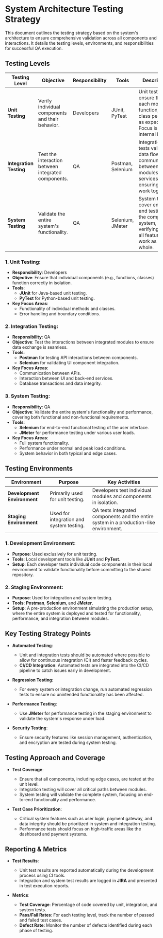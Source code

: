 # System Architecture Testing Strategy

This document outlines the testing strategy based on the system's architecture to ensure comprehensive validation across all components and interactions. It details the testing levels, environments, and responsibilities for successful QA execution.

## Testing Levels

| **Testing Level**   | **Objective**                                      | **Responsibility**        | **Tools**                        | **Description**                                                                                          |
|---------------------|----------------------------------------------------|---------------------------|----------------------------------|----------------------------------------------------------------------------------------------------------|
| **Unit Testing**     | Verify individual components and their behavior.   | Developers                 | JUnit, PyTest                    | Unit tests ensure that each module, function, or class performs as expected. Focus is on internal logic.  |
| **Integration Testing** | Test the interaction between integrated components. | QA                         | Postman, Selenium                | Integration tests validate data flow and communication between modules or services, ensuring they work together. |
| **System Testing**   | Validate the entire system's functionality.        | QA                         | Selenium, JMeter                 | System tests cover end-to-end testing of the complete system, verifying that all features work as a whole. |

### 1. **Unit Testing**:
   - **Responsibility**: Developers
   - **Objective**: Ensure that individual components (e.g., functions, classes) function correctly in isolation.
   - **Tools**: 
     - **JUnit** for Java-based unit testing.
     - **PyTest** for Python-based unit testing.
   - **Key Focus Areas**:
     - Functionality of individual methods and classes.
     - Error handling and boundary conditions.

### 2. **Integration Testing**:
   - **Responsibility**: QA
   - **Objective**: Test the interactions between integrated modules to ensure data exchange is seamless.
   - **Tools**:
     - **Postman** for testing API interactions between components.
     - **Selenium** for validating UI component integration.
   - **Key Focus Areas**:
     - Communication between APIs.
     - Interaction between UI and back-end services.
     - Database transactions and data integrity.

### 3. **System Testing**:
   - **Responsibility**: QA
   - **Objective**: Validate the entire system's functionality and performance, covering both functional and non-functional requirements.
   - **Tools**:
     - **Selenium** for end-to-end functional testing of the user interface.
     - **JMeter** for performance testing under various user loads.
   - **Key Focus Areas**:
     - Full system functionality.
     - Performance under normal and peak load conditions.
     - System behavior in both typical and edge cases.

## Testing Environments

| **Environment**        | **Purpose**                                      | **Key Activities**                                              |
|------------------------|--------------------------------------------------|-----------------------------------------------------------------|
| **Development Environment** | Primarily used for unit testing.                   | Developers test individual modules and components in isolation. |
| **Staging Environment** | Used for integration and system testing.         | QA tests integrated components and the entire system in a production-like environment. |

### 1. **Development Environment**:
   - **Purpose**: Used exclusively for unit testing.
   - **Tools**: Local development tools like **JUnit** and **PyTest**.
   - **Setup**: Each developer tests individual code components in their local environment to validate functionality before committing to the shared repository.
   
### 2. **Staging Environment**:
   - **Purpose**: Used for integration and system testing.
   - **Tools**: **Postman**, **Selenium**, and **JMeter**.
   - **Setup**: A pre-production environment simulating the production setup, where the entire system is deployed and tested for functionality, performance, and integration between modules.

## Key Testing Strategy Points

- **Automated Testing**: 
  - Unit and integration tests should be automated where possible to allow for continuous integration (CI) and faster feedback cycles.
  - **CI/CD Integration**: Automated tests are integrated into the CI/CD pipeline to catch issues early in development.
  
- **Regression Testing**: 
  - For every system or integration change, run automated regression tests to ensure no unintended functionality has been affected.

- **Performance Testing**:
  - Use **JMeter** for performance testing in the staging environment to validate the system's response under load.
  
- **Security Testing**:
  - Ensure security features like session management, authentication, and encryption are tested during system testing.

## Testing Approach and Coverage

- **Test Coverage**:
  - Ensure that all components, including edge cases, are tested at the unit level.
  - Integration testing will cover all critical paths between modules.
  - System testing will validate the complete system, focusing on end-to-end functionality and performance.

- **Test Case Prioritization**:
  - Critical system features such as user login, payment gateway, and data integrity should be prioritized in system and integration testing.
  - Performance tests should focus on high-traffic areas like the dashboard and payment systems.

## Reporting & Metrics

- **Test Results**:
  - Unit test results are reported automatically during the development process using CI tools.
  - Integration and system test results are logged in **JIRA** and presented in test execution reports.
  
- **Metrics**:
  - **Test Coverage**: Percentage of code covered by unit, integration, and system tests.
  - **Pass/Fail Rates**: For each testing level, track the number of passed and failed test cases.
  - **Defect Rate**: Monitor the number of defects identified during each phase of testing.
